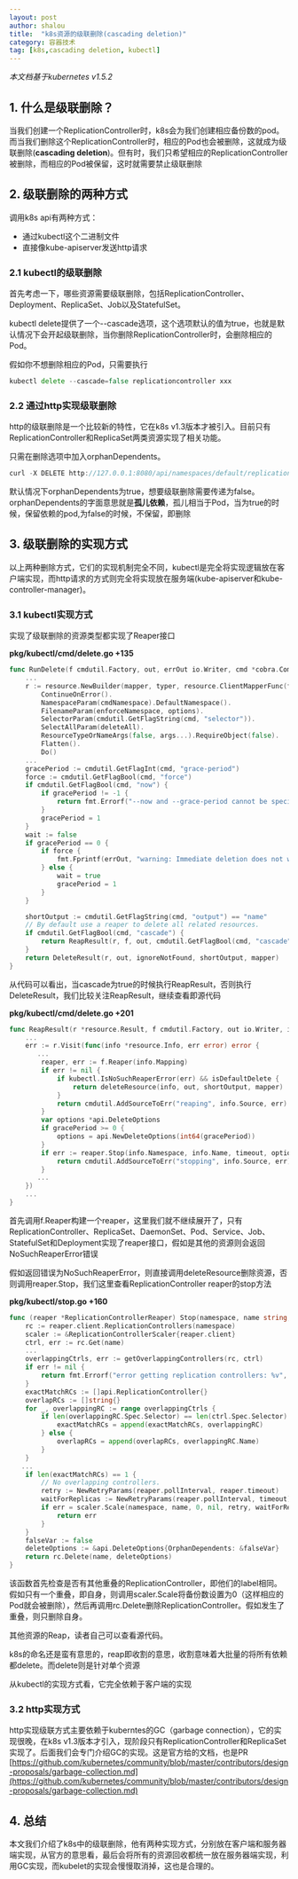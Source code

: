 ```yaml
---
layout: post 
author: shalou
title:  "k8s资源的级联删除(cascading deletion)" 
category: 容器技术
tag: [k8s,cascading deletion, kubectl]
---
```


*本文档基于kubernetes v1.5.2*

## 1. 什么是级联删除？
当我们创建一个ReplicationController时，k8s会为我们创建相应备份数的pod。而当我们删除这个ReplicationController时，相应的Pod也会被删除，这就成为级联删除(**cascading deletion**)。但有时，我们只希望相应的ReplicationController被删除，而相应的Pod被保留，这时就需要禁止级联删除

<!-- more -->

## 2. 级联删除的两种方式

调用k8s api有两种方式：

* 通过kubectl这个二进制文件
* 直接像kube-apiserver发送http请求

### 2.1 kubectl的级联删除

首先考虑一下，哪些资源需要级联删除，包括ReplicationController、Deployment、ReplicaSet、Job以及StatefulSet。

kubectl delete提供了一个--cascade选项，这个选项默认的值为true，也就是默认情况下会开起级联删除，当你删除ReplicationController时，会删除相应的Pod。

假如你不想删除相应的Pod，只需要执行

```go
kubectl delete --cascade=false replicationcontroller xxx
```

### 2.2 通过http实现级联删除

http的级联删除是一个比较新的特性，它在k8s v1.3版本才被引入。目前只有ReplicationController和ReplicaSet两类资源实现了相关功能。

只需在删除选项中加入orphanDependents。

```go
curl -X DELETE http://127.0.0.1:8080/api/namespaces/default/replicationcontrollers/test?orphanDependents=false
```

默认情况下orphanDependents为true，想要级联删除需要传递为false。orphanDependents的字面意思就是**孤儿依赖**，孤儿相当于Pod，当为true的时候，保留依赖的pod,为false的时候，不保留，即删除

## 3. 级联删除的实现方式

以上两种删除方式，它们的实现机制完全不同，kubectl是完全将实现逻辑放在客户端实现，而http请求的方式则完全将实现放在服务端(kube-apiserver和kube-controller-manager)。

### 3.1 kubectl实现方式

实现了级联删除的资源类型都实现了Reaper接口

**pkg/kubectl/cmd/delete.go +135**

```go
func RunDelete(f cmdutil.Factory, out, errOut io.Writer, cmd *cobra.Command, args []string, options *resource.FilenameOptions) error {
	...
	r := resource.NewBuilder(mapper, typer, resource.ClientMapperFunc(f.UnstructuredClientForMapping), runtime.UnstructuredJSONScheme).
		ContinueOnError().
		NamespaceParam(cmdNamespace).DefaultNamespace().
		FilenameParam(enforceNamespace, options).
		SelectorParam(cmdutil.GetFlagString(cmd, "selector")).
		SelectAllParam(deleteAll).
		ResourceTypeOrNameArgs(false, args...).RequireObject(false).
		Flatten().
		Do()
	...
	gracePeriod := cmdutil.GetFlagInt(cmd, "grace-period")
	force := cmdutil.GetFlagBool(cmd, "force")
	if cmdutil.GetFlagBool(cmd, "now") {
		if gracePeriod != -1 {
			return fmt.Errorf("--now and --grace-period cannot be specified together")
		}
		gracePeriod = 1
	}
	wait := false
	if gracePeriod == 0 {
		if force {
			fmt.Fprintf(errOut, "warning: Immediate deletion does not wait for confirmation that the running resource has been terminated. The resource may continue to run on the cluster indefinitely.\n")
		} else {
			wait = true
			gracePeriod = 1
		}
	}

	shortOutput := cmdutil.GetFlagString(cmd, "output") == "name"
	// By default use a reaper to delete all related resources.
	if cmdutil.GetFlagBool(cmd, "cascade") {
		return ReapResult(r, f, out, cmdutil.GetFlagBool(cmd, "cascade"), ignoreNotFound, cmdutil.GetFlagDuration(cmd, "timeout"), gracePeriod, wait, shortOutput, mapper, false)
	}
	return DeleteResult(r, out, ignoreNotFound, shortOutput, mapper)
}
```

从代码可以看出，当cascade为true的时候执行ReapResult，否则执行DeleteResult，我们比较关注ReapResult，继续查看即源代码

**pkg/kubectl/cmd/delete.go +201**

```go
func ReapResult(r *resource.Result, f cmdutil.Factory, out io.Writer, isDefaultDelete, ignoreNotFound bool, timeout time.Duration, gracePeriod int, waitForDeletion, shortOutput bool, mapper meta.RESTMapper, quiet bool) error {
    ...
	err := r.Visit(func(info *resource.Info, err error) error {
       ...
		reaper, err := f.Reaper(info.Mapping)
		if err != nil {
			if kubectl.IsNoSuchReaperError(err) && isDefaultDelete {
				return deleteResource(info, out, shortOutput, mapper)
			}
			return cmdutil.AddSourceToErr("reaping", info.Source, err)
		}
		var options *api.DeleteOptions
		if gracePeriod >= 0 {
			options = api.NewDeleteOptions(int64(gracePeriod))
		}
		if err := reaper.Stop(info.Namespace, info.Name, timeout, options); err != nil {
			return cmdutil.AddSourceToErr("stopping", info.Source, err)
		}
       ...
	})
	...
}
```

首先调用f.Reaper构建一个reaper，这里我们就不继续展开了，只有ReplicationController、ReplicaSet、DaemonSet、Pod、Service、Job、StatefulSet和Deployment实现了reaper接口，假如是其他的资源则会返回NoSuchReaperError错误

假如返回错误为NoSuchReaperError，则直接调用deleteResource删除资源，否则调用reaper.Stop，我们这里查看ReplicationController reaper的stop方法

**pkg/kubectl/stop.go +160**

```go
func (reaper *ReplicationControllerReaper) Stop(namespace, name string, timeout time.Duration, gracePeriod *api.DeleteOptions) error {
	rc := reaper.client.ReplicationControllers(namespace)
	scaler := &ReplicationControllerScaler{reaper.client}
	ctrl, err := rc.Get(name)
	...
	overlappingCtrls, err := getOverlappingControllers(rc, ctrl)
	if err != nil {
		return fmt.Errorf("error getting replication controllers: %v", err)
	}
	exactMatchRCs := []api.ReplicationController{}
	overlapRCs := []string{}
	for _, overlappingRC := range overlappingCtrls {
		if len(overlappingRC.Spec.Selector) == len(ctrl.Spec.Selector) {
			exactMatchRCs = append(exactMatchRCs, overlappingRC)
		} else {
			overlapRCs = append(overlapRCs, overlappingRC.Name)
		}
	}
   ...
	if len(exactMatchRCs) == 1 {
		// No overlapping controllers.
		retry := NewRetryParams(reaper.pollInterval, reaper.timeout)
		waitForReplicas := NewRetryParams(reaper.pollInterval, timeout)
		if err = scaler.Scale(namespace, name, 0, nil, retry, waitForReplicas); err != nil {
			return err
		}
	}
	falseVar := false
	deleteOptions := &api.DeleteOptions{OrphanDependents: &falseVar}
	return rc.Delete(name, deleteOptions)
}
```

该函数首先检查是否有其他重叠的ReplicationController，即他们的label相同。假如只有一个重叠，即自身，则调用scaler.Scale将备份数设置为0（这样相应的Pod就会被删除），然后再调用rc.Delete删除ReplicationController。假如发生了重叠，则只删除自身。

其他资源的Reap，读者自己可以查看源代码。

k8s的命名还是蛮有意思的，reap即收割的意思，收割意味着大批量的将所有依赖都delete。而delete则是针对单个资源

从kubectl的实现方式看，它完全依赖于客户端的实现

### 3.2 http实现方式

http实现级联方式主要依赖于kuberntes的GC（garbage connection），它的实现很晚，在k8s v1.3版本才引入，现阶段只有ReplicationController和ReplicaSet实现了。后面我们会专门介绍GC的实现。这是官方给的文档，也是PR
[https://github.com/kubernetes/community/blob/master/contributors/design-proposals/garbage-collection.md](https://github.com/kubernetes/community/blob/master/contributors/design-proposals/garbage-collection.md)


## 4. 总结

本文我们介绍了k8s中的级联删除，他有两种实现方式，分别放在客户端和服务器端实现，从官方的意思看，最后会将所有的资源回收都统一放在服务器端实现，利用GC实现，而kubelet的实现会慢慢取消掉，这也是合理的。